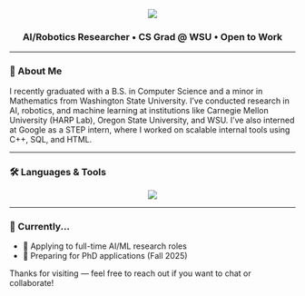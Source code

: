 <!--
### 👋 Hi, I'm Ethan Villalovoz
- 🎓 Senior at Washington State University, aspiring researcher in Robotics & AI.
- 🤖 Passionate about advancing robot learning, multimodal systems, and reinforcement learning.
- 🌟 Research focus: Creating interactive, socially adaptive robots that enhance human-AI collaboration.
- 💻 Find more about me at [ethanvillalovoz.github.io](https://ethanvillalovoz.github.io/).

---
-->
<p align="center">
  <img src="https://capsule-render.vercel.app/api?type=waving&color=gradient&height=180&section=header&text=Hi%2C%20I'm%20Ethan%20Villalovoz&fontSize=40&fontAlign=50&fontColor=ffffff"/>
</p>

<h3 align="center">AI/Robotics Researcher • CS Grad @ WSU • Open to Work</h3>

<!--
<p align="center">
  <a href="https://ethanvillalovoz.github.io">Portfolio Website</a> • 
  <a href="mailto:ethanvillalovoz@gmail.com">Email</a> • 
  <a href="https://www.linkedin.com/in/ethanvillalovoz">LinkedIn</a>
</p>
-->

---

### 👋 About Me

I recently graduated with a B.S. in Computer Science and a minor in Mathematics from Washington State University. I’ve conducted research in AI, robotics, and machine learning at institutions like Carnegie Mellon University (HARP Lab), Oregon State University, and WSU. I’ve also interned at Google as a STEP intern, where I worked on scalable internal tools using C++, SQL, and HTML.

---

### 🛠️ Languages & Tools

<p align="center">
  <img src="https://skillicons.dev/icons?i=python,cpp,pytorch,tensorflow,ros,jupyter,git,html,sql,github" />
</p>

---

<!--
### 📊 GitHub Stats

<p align="center">
  <img src="https://github-readme-stats.vercel.app/api?username=ethanvillalovoz&show_icons=true&theme=github_dark" width="48%" />
  <img src="https://github-readme-stats.vercel.app/api/top-langs/?username=ethanvillalovoz&layout=compact&theme=github_dark&hide=html,css" width="48%" />
</p>

---
-->

### 🧠 Currently...
- 📝 Applying to full-time AI/ML research roles
- 🎯 Preparing for PhD applications (Fall 2025)

Thanks for visiting — feel free to reach out if you want to chat or collaborate!
